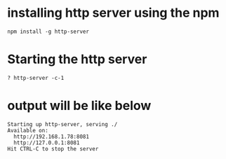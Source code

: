 # **installing http server using the npm**
~~~
npm install -g http-server
~~~

# **Starting the http server**
~~~
? http-server -c-1
~~~

# **output will be like below**
~~~
Starting up http-server, serving ./
Available on:
  http://192.168.1.78:8081
  http://127.0.0.1:8081
Hit CTRL-C to stop the server

~~~

